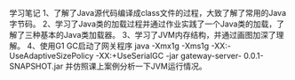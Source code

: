 学习笔记
1、了解了Java源代码编译成class文件的过程，大致了解了常用的Java字节码。
2、学习了Java类的加载过程并通过作业实践了一个Java类的加载，了解了三种基本的Java类加载器。
3、学习了JVM内存结构，并通过画图加深了理解。
4、使用G1 GC启动了网关程序
java -Xmx1g -Xms1g -XX:-UseAdaptiveSizePolicy -XX:+UseSerialGC -jar gateway-server- 0.0.1-SNAPSHOT.jar
并仿照课上案例分析一下JVM运行情况。